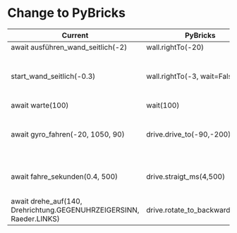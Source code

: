 # Change to PyBricks

| Current | PyBricks | Comments |
| ------- | -------- | -------- |
| await ausführen_wand_seitlich(-2) | wall.rightTo(-20) | Comments |
| start_wand_seitlich(-0.3) | wall.rightTo(-3, wait=False) | Change distance from cm to mm ; dont't wait |
| await warte(100) | wait(100) | |
| await gyro_fahren(-20, 1050, 90) | drive.drive_to(-90,-200) | Change distance from cm to mm ; angle * -1 |
| await fahre_sekunden(0.4, 500) | drive.straigt_ms(4,500) | Change distance from cm to mm |
| await drehe_auf(140, Drehrichtung.GEGENUHRZEIGERSINN, Raeder.LINKS) | drive.rotate_to_backward(-140) | angle * -1 |
